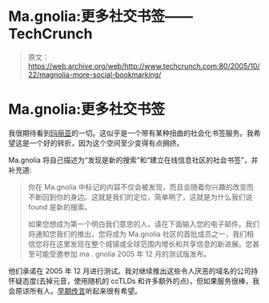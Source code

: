 # Ma.gnolia:更多社交书签——TechCrunch

> 原文：<https://web.archive.org/web/http://www.techcrunch.com:80/2005/10/22/magnolia-more-social-bookmarking/>

# Ma.gnolia:更多社交书签

我很期待看到[玛丽亚](https://web.archive.org/web/20201024165534/http://ma.gnolia.com/)的一切。这似乎是一个带有某种扭曲的社会化书签服务。我希望这是一个好的转折，因为这个空间至少变得有点拥挤。

Ma.gnolia 将自己描述为“发现是新的搜索”和“建立在线信息社区的社会书签”，并补充道:

> 你在 Ma.gnolia 中标记的内容不仅会被发现，而且会随着你兴趣的改变而不断回到你的身边。这就是我们的定位，简单明了，这就是为什么我们说 found 是新的搜索。
> 
> 如果您想成为第一个明白我们意思的人，请在下面输入您的电子邮件。我们将通知您我们的推出，您将成为 Ma.gnolia 社区的首批成员之一，我们相信您将在这里发现在整个城镇或全球范围内增长和共享信息的新进展。您甚至可能受邀参加 ma . gnolia 2005 年 12 月的测试版发布。

他们承诺在 2005 年 12 月进行测试。我对继续推出这些令人厌恶的域名的公司持怀疑态度(去掉元音，使用随机的 ccTLDs 和许多额外的点)，但如果服务很棒，我会原谅所有人。[早期传言](https://web.archive.org/web/20201024165534/http://www.zeldman.com/daily/1005g.shtml)听起来很有希望。